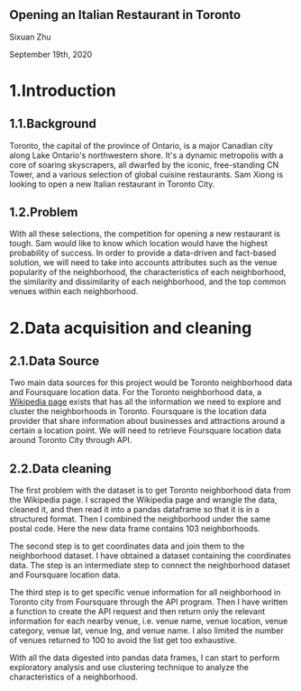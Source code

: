 #
## Opening an Italian Restaurant in Toronto

Sixuan Zhu

September 19th, 2020


# 1.Introduction


## 1.1.Background

Toronto, the capital of the province of Ontario, is a major Canadian city along Lake Ontario&#39;s northwestern shore. It&#39;s a dynamic metropolis with a core of soaring skyscrapers, all dwarfed by the iconic, free-standing CN Tower, and a various selection of global cuisine restaurants. Sam Xiong is looking to open a new Italian restaurant in Toronto City.


## 1.2.Problem

With all these selections, the competition for opening a new restaurant is tough. Sam would like to know which location would have the highest probability of success. In order to provide a data-driven and fact-based solution, we will need to take into accounts attributes such as the venue popularity of the neighborhood, the characteristics of each neighborhood, the similarity and dissimilarity of each neighborhood, and the top common venues within each neighborhood.


# 2.Data acquisition and cleaning


## 2.1.Data Source

Two main data sources for this project would be Toronto neighborhood data and Foursquare location data. For the Toronto neighborhood data, a [Wikipedia page](https://en.wikipedia.org/wiki/List_of_postal_codes_of_Canada:_M) exists that has all the information we need to explore and cluster the neighborhoods in Toronto. Foursquare is the location data provider that share information about businesses and attractions around a certain a location point. We will need to retrieve Foursquare location data around Toronto City through API.


## 2.2.Data cleaning

The first problem with the dataset is to get Toronto neighborhood data from the Wikipedia page. I scraped the Wikipedia page and wrangle the data, cleaned it, and then read it into a pandas dataframe so that it is in a structured format. Then I combined the neighborhood under the same postal code. Here the new data frame contains 103 neighborhoods.

The second step is to get coordinates data and join them to the neighborhood dataset. I have obtained a dataset containing the coordinates data. The step is an intermediate step to connect the neighborhood dataset and Foursquare location data.

The third step is to get specific venue information for all neighborhood in Toronto city from Foursquare through the API program. Then I have written a function to create the API request and then return only the relevant information for each nearby venue, i.e. venue name, venue location, venue category, venue lat, venue lng, and venue name. I also limited the number of venues returned to 100 to avoid the list get too exhaustive.

With all the data digested into pandas data frames, I can start to perform exploratory analysis and use clustering technique to analyze the characteristics of a neighborhood.
